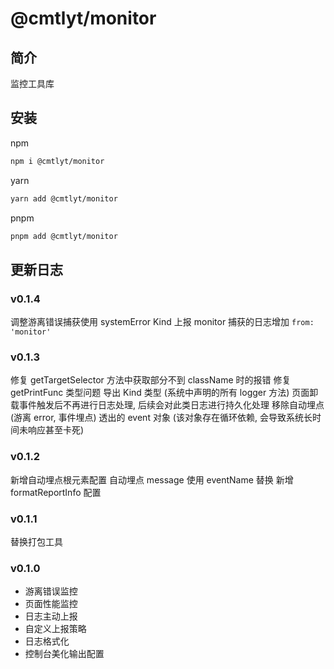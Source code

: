 # @cmtlyt/monitor

## 简介

监控工具库

## 安装

npm

```bash
npm i @cmtlyt/monitor
```

yarn

```bash
yarn add @cmtlyt/monitor
```

pnpm

```bash
pnpm add @cmtlyt/monitor
```

## 更新日志

### v0.1.4

调整游离错误捕获使用 systemError Kind 上报
monitor 捕获的日志增加 `from: 'monitor'`

### v0.1.3

修复 getTargetSelector 方法中获取部分不到 className 时的报错
修复 getPrintFunc 类型问题
导出 Kind 类型 (系统中声明的所有 logger 方法)
页面卸载事件触发后不再进行日志处理, 后续会对此类日志进行持久化处理
移除自动埋点 (游离 error, 事件埋点) 透出的 event 对象 (该对象存在循环依赖, 会导致系统长时间未响应甚至卡死)

### v0.1.2

新增自动埋点根元素配置
自动埋点 message 使用 eventName 替换
新增 formatReportInfo 配置

### v0.1.1

替换打包工具

### v0.1.0

- 游离错误监控
- 页面性能监控
- 日志主动上报
- 自定义上报策略
- 日志格式化
- 控制台美化输出配置

